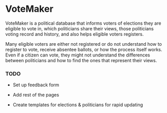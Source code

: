 # VoteMaker

VoteMaker is a political database that informs voters of elections they are eligible to vote in, which politicians share their views, those politicians voting record and history, and also helps eligible voters registers.

Many eligible voters are either not registered or do not understand how to register to vote, receive absentee ballots, or how the process itself works. Even if a citizen can vote, they might not understand the differences between politicians and how to find the ones that represent their views.

### TODO

- Set up feedback form

- Add rest of the pages

- Create templates for elections & politicians for rapid updating 
